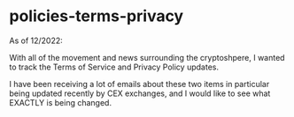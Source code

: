 # policies-terms-privacy

As of 12/2022:

With all of the movement and news surrounding the cryptoshpere, I wanted to track the Terms of Service and Privacy Policy updates.

I have been receiving a lot of emails about these two items in particular being updated recently by CEX exchanges, and I would like to see what EXACTLY is being changed.
